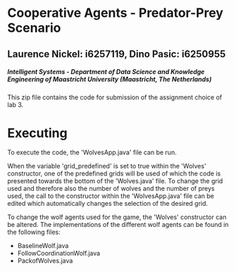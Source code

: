 # Cooperative Agents - Predator-Prey Scenario
## Laurence Nickel: i6257119, Dino Pasic: i6250955
##### Intelligent Systems - Department of Data Science and Knowledge Engineering of Maastricht University (Maastricht, The Netherlands)

This zip file contains the code for submission of the assignment choice of lab 3.

# Executing
To execute the code, the 'WolvesApp.java' file can be run.

When the variable 'grid_predefined' is set to true within the 'Wolves' constructor,
one of the predefined grids will be used of which the code is presented towards the 
bottom of the 'Wolves.java' file. To change the grid used and therefore also the 
number of wolves and the number of preys used, the call to the constructor within the
'WolvesApp.java' file can be edited which automatically changes the selection of the
desired grid.

To change the wolf agents used for the game, the 'Wolves' constructor can be altered.
The implementations of the different wolf agents can be found in the following files:
* BaselineWolf.java
* FollowCoordinationWolf.java
* PackofWolves.java
